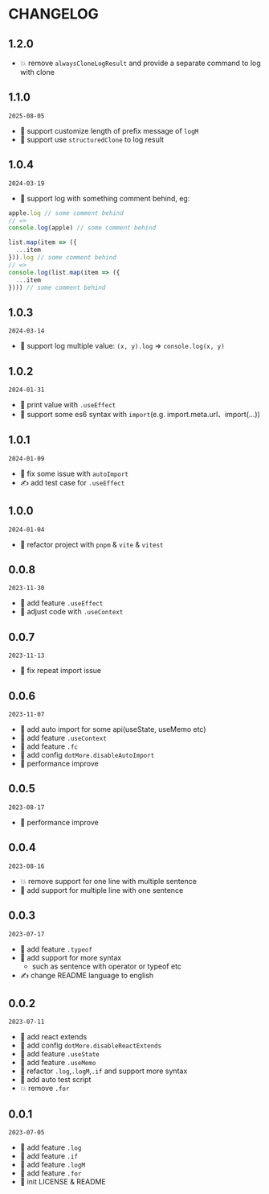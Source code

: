 # CHANGELOG

## 1.2.0

- 💥 remove `alwaysCloneLogResult` and provide a separate command to log with clone

## 1.1.0

`2025-08-05`

- 🌟 support customize length of prefix message of `logM`
- 🌟 support use `structuredClone` to log result

## 1.0.4

`2024-03-19`

- 🌟 support log with something comment behind, eg:

```js
apple.log // some comment behind
// =>
console.log(apple) // some comment behind

list.map(item => ({
  ...item
})).log // some comment behind
// =>
console.log(list.map(item => ({
  ...item
}))) // some comment behind
```

## 1.0.3

`2024-03-14`

- 🌟 support log multiple value: `(x, y).log` => `console.log(x, y)`

## 1.0.2

`2024-01-31`

- 🌟 print value with `.useEffect`
- 🌟 support some es6 syntax with `import`(e.g. import.meta.url、import(...))

## 1.0.1

`2024-01-09`

- 🐛 fix some issue with `autoImport`
- ✍️ add test case for `.useEffect`

## 1.0.0

`2024-01-04`

- 🌟 refactor project with `pnpm` & `vite` & `vitest`

## 0.0.8

`2023-11-30`

- 🌟 add feature `.useEffect`
- 🌟 adjust code with `.useContext`

## 0.0.7

`2023-11-13`

- 🐛 fix repeat import issue

## 0.0.6

`2023-11-07`

- 🌟 add auto import for some api(useState, useMemo etc)
- 🌟 add feature `.useContext`
- 🌟 add feature `.fc`
- 🌟 add config `dotMore.disableAutoImport`
- 🚀 performance improve

## 0.0.5

`2023-08-17`

- 🚀 performance improve

## 0.0.4

`2023-08-16`

- 💥 remove support for one line with multiple sentence
- 🌟 add support for multiple line with one sentence

## 0.0.3

`2023-07-17`

- 🌟 add feature `.typeof`
- 🌟 add support for more syntax
  - such as sentence with operator or typeof etc
- ✍️ change README language to english

## 0.0.2

`2023-07-11`

- 🌟 add react extends
- 🌟 add config `dotMore.disableReactExtends`
- 🌟 add feature `.useState`
- 🌟 add feature `.useMemo`
- 🌟 refactor `.log`,`.logM`,`.if` and support more syntax
- 🌟 add auto test script
- 💥 remove `.for`

## 0.0.1

`2023-07-05`

- 🌟 add feature `.log`
- 🌟 add feature `.if`
- 🌟 add feature `.logM`
- 🌟 add feature `.for`
- 🌟 init LICENSE & README
